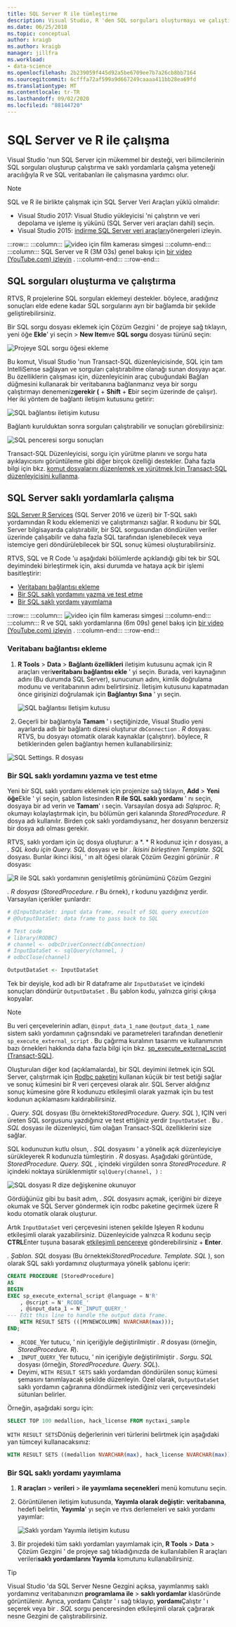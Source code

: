 ```yaml
---
title: SQL Server R ile tümleştirme
description: Visual Studio, R 'den SQL sorguları oluşturmayı ve çalıştırmayı ve R 'nin Saklı yordamlarla çalışma özelliğini destekler.
ms.date: 06/25/2018
ms.topic: conceptual
author: kraigb
ms.author: kraigb
manager: jillfra
ms.workload:
- data-science
ms.openlocfilehash: 2b239059f445d92a5be6709ee7b7a26cb8bb7164
ms.sourcegitcommit: 6cfffa72af599a9d667249caaaa411bb28ea69fd
ms.translationtype: MT
ms.contentlocale: tr-TR
ms.lasthandoff: 09/02/2020
ms.locfileid: "88144720"
---
```

# <a name="work-with-sql-server-and-r"></a>SQL Server ve R ile çalışma

Visual Studio 'nun SQL Server için mükemmel bir desteği, veri bilimcilerinin SQL sorguları oluşturup çalıştırma ve saklı yordamlarla çalışma yeteneği aracılığıyla R ve SQL veritabanları ile çalışmasına yardımcı olur.

> [!Note]
> SQL ve R ile birlikte çalışmak için SQL Server Veri Araçları yüklü olmalıdır:
> - Visual Studio 2017: Visual Studio yükleyicisi 'ni çalıştırın ve veri depolama ve işleme iş yükünü (SQL Server veri araçları dahil) seçin.
> - Visual Studio 2015: [indirme SQL Server veri araçları](/sql/ssdt/download-sql-server-data-tools-ssdt)yönergeleri izleyin.

:::row:::
    :::column:::
        ![video için film kamerası simgesi](../install/media/video-icon.png "Nasıl yapılacağını görmek için")
    :::column-end:::
    :::column:::
        SQL Server ve R (3M 03s) genel bakışı için [bir video (YouTube.com) izleyin](https://www.youtube.com/watch?v=n4AYr0QIwdQ) .
    :::column-end:::
:::row-end:::

## <a name="create-and-run-sql-queries"></a>SQL sorguları oluşturma ve çalıştırma

RTVS, R projelerine SQL sorguları eklemeyi destekler. böylece, aradığınız sonuçları elde edene kadar SQL sorgularını ayrı bir bağlamda bir şekilde geliştirebilirsiniz.

Bir SQL sorgu dosyası eklemek için Çözüm Gezgini ' de projeye sağ tıklayın, yeni öğe **Ekle**' yi seçin  >  **New Item**ve **SQL sorgu** dosyası türünü seçin:

![Projeye SQL sorgu öğesi ekleme](media/sql-add-item.png)

Bu komut, Visual Studio 'nun Transact-SQL düzenleyicisinde, SQL için tam IntelliSense sağlayan ve sorguları çalıştırabilme olanağı sunan dosyayı açar. Bu özelliklerin çalışması için, düzenleyicinin araç çubuğundaki Bağlan düğmesini kullanarak bir veritabanına bağlanmanız veya bir sorgu çalıştırmayı denemeniz**gerekir (** + **Shift** + **E**bir seçim üzerinde de çalışır). Her iki yöntem de bağlantı iletişim kutusunu getirir:

![SQL bağlantısı iletişim kutusu](media/sql-connection-dialog.png)

Bağlantı kurulduktan sonra sorguları çalıştırabilir ve sonuçları görebilirsiniz:

![SQL penceresi sorgu sonuçları](media/sql-query-results.png)

Transact-SQL Düzenleyicisi, sorgu için yürütme planını ve sorgu hata ayıklayıcısını görüntüleme gibi diğer birçok özelliği destekler.
Daha fazla bilgi için bkz. [komut dosyalarını düzenlemek ve yürütmek Için Transact-SQL düzenleyicisini kullanma](https://msdn.microsoft.com/library/hh272706.aspx).

## <a name="work-with-sql-server-stored-procedures"></a>SQL Server saklı yordamlarla çalışma

[SQL Server R Services](/sql/advanced-analytics/r/sql-server-r-services) (SQL Server 2016 ve üzeri) bir T-SQL saklı yordamından R kodu eklemenizi ve çalıştırmanızı sağlar. R kodunu bir SQL Server bilgisayarda çalıştırabilir, bir SQL sorgusundan döndürülen veriler üzerinde çalışabilir ve daha fazla SQL tarafından işlenebilecek veya istemciye geri döndürülebilecek bir SQL sonuç kümesi oluşturabilirsiniz.

RTVS, SQL ve R Code 'u aşağıdaki bölümlerde açıklandığı gibi tek bir SQL deyimindeki birleştirmek için, aksi durumda ve hataya açık bir işlemi basitleştirir:

- [Veritabanı bağlantısı ekleme](#add-a-database-connection)
- [Bir SQL saklı yordamını yazma ve test etme](#write-and-test-a-sql-stored-procedure)
- [Bir SQL saklı yordamı yayımlama](#publish-a-sql-stored-procedure)

:::row:::
    :::column:::
        ![video için film kamerası simgesi](../install/media/video-icon.png "Nasıl yapılacağını görmek için")
    :::column-end:::
    :::column:::
        R ve SQL saklı yordamlarına (6m 09s) genel bakış için [bir video (YouTube.com) izleyin](https://www.youtube.com/watch?v=dFKIT2OitWQ) .
    :::column-end:::
:::row-end:::

### <a name="add-a-database-connection"></a>Veritabanı bağlantısı ekleme

1. **R Tools**  >  **Data**  >  **Bağlantı özellikleri** iletişim kutusunu açmak için R araçları veri**veritabanı bağlantısı ekle** ' yi seçin. Burada, veri kaynağının adını (Bu durumda SQL Server), sunucunun adını, kimlik doğrulama modunu ve veritabanının adını belirtirsiniz. İletişim kutusunu kapatmadan önce girişinizi doğrulamak için **Bağlantıyı Sına** ' yı seçin.

    ![SQL bağlantısı Iletişim kutusu](media/sql-connection-string-dialog.png)

1. Geçerli bir bağlantıyla **Tamam** ' ı seçtiğinizde, Visual Studio yeni ayarlarda adlı bir bağlantı dizesi oluşturur `dbConnection` *. R* dosyası. RTVS, bu dosyayı otomatik olarak kaynaklar (çalıştırır). böylece, R betiklerinden gelen bağlantıyı hemen kullanabilirsiniz:

![SQL Settings. R dosyası](media/sql-settings-dot-r.png)

### <a name="write-and-test-a-sql-stored-procedure"></a>Bir SQL saklı yordamını yazma ve test etme

Yeni bir SQL saklı yordamı eklemek için projenize sağ tıklayın, **Add**  >  **Yeni öğe**Ekle ' yi seçin, şablon listesinden **R ile SQL saklı yordamı** ' nı seçin, dosyaya bir ad verin ve **Tamam**' ı seçin. Varsayılan dosya adı *Sqlsproc. R*; okumayı kolaylaştırmak için, bu bölümün geri kalanında *StoredProcedure. R* dosya adı kullanılır. Birden çok saklı yordamdıysanız, her dosyanın benzersiz bir dosya adı olması gerekir.

RTVS, saklı yordam için üç dosya oluşturur: a *. * R kodunuz için r dosyası, a *. SQL kodu için Query. SQL* dosyası ve bir *. İkisini birleştiren Template. SQL* dosyası. Bunlar ikinci ikisi, ' ın alt öğesi olarak Çözüm Gezgini görünür *. R* dosyası:

![R ile SQL saklı yordamının genişletilmiş görünümünü Çözüm Gezgini](media/sql-solution-explorer-expanded.png)

*. R dosyası* (*StoredProcedure. r* Bu örnek), r kodunu yazdığınız yerdir. Varsayılan içerikler şunlardır:

```R
# @InputDataSet: input data frame, result of SQL query execution
# @OutputDataSet: data frame to pass back to SQL

# Test code
# library(RODBC)
# channel <- odbcDriverConnect(dbConnection)
# InputDataSet <- sqlQuery(channel, )
# odbcClose(channel)

OutputDataSet <- InputDataSet
```

Tek bir deyişle, kod adlı bir R dataframe alır `InputDataSet` ve içindeki sonuçları döndürür `OutputDataSet` . Bu şablon kodu, yalnızca girişi çıkışa kopyalar.

> [!Note]
> Bu veri çerçevelerinin adları, `@input_data_1_name` `@output_data_1_name` sistem saklı yordamının çağrısındaki ve parametreleri tarafından denetlenir `sp_execute_external_script` . Bu çağırma kuralının tasarımı ve kullanımının bazı örnekleri hakkında daha fazla bilgi için bkz. [sp_execute_external_script (Transact-SQL)](/sql/relational-databases/system-stored-procedures/sp-execute-external-script-transact-sql).

Oluşturulan diğer kod (açıklamalarda), bir SQL deyimini iletmek için SQL Server, çalıştırmak için [Rodbc paketini](https://cran.r-project.org/web/packages/RODBC/index.html) kullanan küçük bir test betiği sağlar ve sonuç kümesini bir R veri çerçevesi olarak alır. SQL Server aldığınız sonuç kümesine göre R kodunuzu etkileşimli olarak yazmak için bu test kodunun açıklamasını kaldırabilirsiniz.

*. Query. SQL* dosyası (Bu örnekteki*StoredProcedure. Query. SQL* ), IÇIN veri üreten SQL sorgusunu yazdığınız ve test ettiğiniz yerdir `InputDataSet` . Bu *. SQL* dosyası ile düzenleyici, tüm olağan Transact-SQL özelliklerini size sağlar.

SQL kodunuzun kutlu olsun, *. SQL* dosyasını ' a yönelik açık düzenleyiciye sürükleyerek R kodunuzla tümleştirin *. R* dosyası. Aşağıdaki görüntüde, *StoredProcedure. Query. SQL* , içindeki virgülden sonra *StoredProcedure. R* içindeki noktaya sürüklenmiştir `sqlQuery(channel, )` :

![SQL dosyası R dize değişkenine okunuyor](media/sql-reference-sql-file-from-r.png)

Gördüğünüz gibi bu basit adım, *. SQL* dosyasını açmak, içeriğini bir dizeye okumak ve SQL Server göndermek için rodbc paketine geçirmek üzere R kodu otomatik olarak oluşturur.

Artık `InputDataSet` veri çerçevesini istenen şekilde Işleyen R kodunu etkileşimli olarak yazabilirsiniz. Düzenleyicide yalnızca R kodunu seçip **CTRL**Enter tuşuna basarak [etkileşimli pencereye](interactive-repl-for-r-in-visual-studio.md) gönderebilirsiniz + **Enter**.

*. Şablon. SQL* dosyası (Bu örnekteki*StoredProcedure. Template. SQL* ), son olarak SQL saklı yordamınız oluşturmaya yönelik şablonu içerir:

```sql
CREATE PROCEDURE [StoredProcedure]
AS
BEGIN
EXEC sp_execute_external_script @language = N'R'
    , @script = N'_RCODE_'
    , @input_data_1 = N'_INPUT_QUERY_'
--- Edit this line to handle the output data frame.
    WITH RESULT SETS (([MYNEWCOLUMN] NVARCHAR(max)));
END;
```

- `_RCODE_`Yer tutucu, ' nin içeriğiyle değiştirilmiştir *. R* dosyası (örneğin, *StoredProcedure. R*).
- `_INPUT_QUERY_`Yer tutucu, ' nin içeriğiyle değiştirilmiştir *. Sorgu. SQL* dosyası (örneğin, *StoredProcedure. Query. SQL*).
- Deyimi, `WITH RESULT SETS` saklı yordamdan döndürülen sonuç kümesi şemasını tanımlayacak şekilde düzenleyin. Özel olarak, `OutputDataSet` saklı yordamın çağıranına döndürmek istediğiniz veri çerçevesindeki sütunları belirler.

Örneğin, aşağıdaki sorgu için:

```sql
SELECT TOP 100 medallion, hack_license FROM nyctaxi_sample
```

`WITH RESULT SETS`Dönüş değerlerinin veri türlerini belirtmek için aşağıdaki yan tümceyi kullanacaksınız:

```sql
WITH RESULT SETS ((medallion NVARCHAR(max), hack_license NVARCHAR(max)));
```

### <a name="publish-a-sql-stored-procedure"></a>Bir SQL saklı yordamı yayımlama

1. **R araçları**  >  **verileri**  >  **ile yayımlama seçenekleri** menü komutunu seçin.
1. Görüntülenen iletişim kutusunda, **Yayımla olarak değiştir:** **veritabanına**, hedefi belirtin, **Yayımla**' yı seçin ve rtvs derlemeleri ve saklı yordamı yayımlar:

    ![Saklı yordam Yayımla iletişim kutusu](media/sql-publish-with-options.png)

1. Bir projedeki tüm saklı yordamları yayımlamak için, **R Tools**  >  **Data**  >  Çözüm Gezgini ' de projeye sağ tıkladığınızda de kullanılabilen R araçları verileri**saklı yordamlarını Yayımla** komutunu kullanabilirsiniz.

> [!Tip]
> Visual Studio 'da SQL Server Nesne Gezgini açıksa, yayımlanmış saklı yordamınız veritabanınızın **programlama ile**  >  **saklı yordamlar** klasöründe görüntülenir. Ayrıca, yordamı Çalıştır ' ı sağ tıklayıp, **yordamı**Çalıştır ' ı seçerek veya bir *. SQL* sorgu penceresinden etkileşimli olarak çağırarak nesne Gezgini de çalıştırabilirsiniz.
